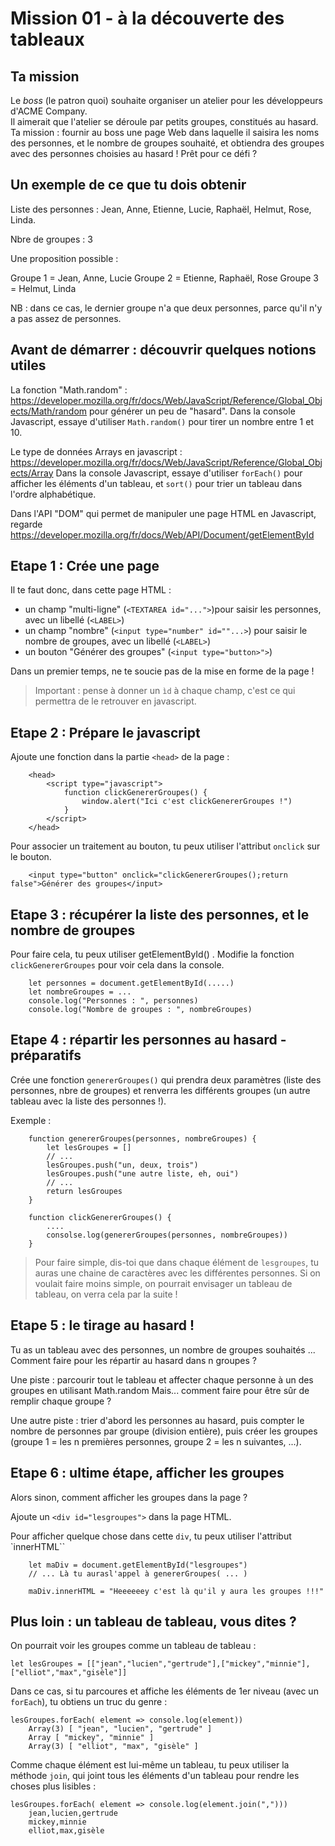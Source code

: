 # Mission 01 - à la découverte des tableaux
## Ta mission
Le *boss* (le patron quoi) souhaite organiser un atelier pour les développeurs d'ACME Company.<br/>
Il aimerait que l'atelier se déroule par petits groupes, constitués au hasard.<br/>
Ta mission : fournir au boss une page Web dans laquelle il saisira les noms des personnes, et le nombre de groupes souhaité, et obtiendra des groupes avec des personnes choisies au hasard ! Prêt pour ce défi ?<br/>

## Un exemple de ce que tu dois obtenir

Liste des personnes : Jean, Anne, Etienne, Lucie, Raphaël, Helmut, Rose, Linda.

Nbre de groupes : 3

Une proposition possible :

Groupe 1 = Jean, Anne, Lucie
Groupe 2 = Etienne, Raphaël, Rose
Groupe 3 = Helmut, Linda 

NB : dans ce cas, le dernier groupe n'a que deux personnes, parce qu'il n'y a pas assez de personnes.

## Avant de démarrer : découvrir quelques notions utiles

La fonction "Math.random" : https://developer.mozilla.org/fr/docs/Web/JavaScript/Reference/Global_Objects/Math/random pour générer un peu de "hasard".
Dans la console Javascript, essaye d'utiliser `Math.random()` pour tirer un nombre entre 1 et 10.

Le type de données Arrays en javascript : https://developer.mozilla.org/fr/docs/Web/JavaScript/Reference/Global_Objects/Array
Dans la console Javascript, essaye d'utiliser `forEach()` pour afficher les éléments d'un tableau, et `sort()` pour trier un tableau dans l'ordre alphabétique.

Dans l'API "DOM" qui permet de manipuler une page HTML en Javascript, regarde https://developer.mozilla.org/fr/docs/Web/API/Document/getElementById


## Etape 1 : Crée une page
Il te faut donc, dans cette page HTML : 
* un champ "multi-ligne"  (`<TEXTAREA id="...">`)pour saisir les personnes, avec un libellé (`<LABEL>`)
* un champ "nombre" (`<input type="number" id=""...>`) pour saisir le nombre de groupes, avec un libellé (`<LABEL>`)
* un bouton "Générer des groupes" (`<input type="button>">`)

Dans un premier temps, ne te soucie pas de la mise en forme de la page !
> Important : pense à donner un `ìd` à chaque champ, c'est ce qui permettra de le retrouver en javascript.

## Etape 2 : Prépare le javascript

Ajoute une fonction dans la partie `<head>` de la page : 
```   
    <head>
        <script type="javascript">
            function clickGenererGroupes() {
                window.alert("Ici c'est clickGenererGroupes !")
            }
        </script>
    </head>
```

Pour associer un traitement au bouton, tu peux utiliser l'attribut `onclick` sur le bouton.

```
    <input type="button" onclick="clickGenererGroupes();return false">Générer des groupes</input>
```

## Etape 3 : récupérer la liste des personnes, et le nombre de groupes

Pour faire cela, tu peux utiliser getElementById() . Modifie la fonction `clickGenererGroupes` pour voir cela dans la console.
```
    let personnes = document.getElementById(.....)
    let nombreGroupes = ...
    console.log("Personnes : ", personnes)
    console.log("Nombre de groupes : ", nombreGroupes)
```




## Etape 4 : répartir les personnes au hasard - préparatifs

Crée une fonction `genererGroupes()` qui prendra deux paramètres (liste des personnes, nbre de groupes) et renverra les différents groupes (un autre tableau avec la liste des personnes !).

Exemple : 
```
    function genererGroupes(personnes, nombreGroupes) {
        let lesGroupes = []
        // ...
        lesGroupes.push("un, deux, trois")
        lesGroupes.push("une autre liste, eh, oui")
        // ...
        return lesGroupes
    }

    function clickGenererGroupes() {
        ....
        consolse.log(genererGroupes(personnes, nombreGroupes))
    }
```
> Pour faire simple, dis-toi que dans chaque élément de `lesgroupes`, tu auras une chaine de caractères avec les différentes personnes. Si on voulait faire moins simple, on pourrait envisager un tableau de tableau, on verra cela par la suite !


## Etape 5 : le tirage au hasard !

Tu as un tableau avec des personnes, un nombre de groupes souhaités ... Comment faire pour les répartir au hasard dans n groupes ? 

Une piste : parcourir tout le tableau et affecter chaque personne à un des groupes en utilisant Math.random
Mais... comment faire pour être sûr de remplir chaque groupe ?

Une autre piste : trier d'abord les personnes au hasard, puis compter le nombre de personnes par groupe (division entière), puis créer les groupes (groupe 1 = les n premières personnes, groupe 2 = les n suivantes, ...).


## Etape 6 : ultime étape, afficher les groupes

Alors sinon, comment afficher les groupes dans la page ?

Ajoute un `<div id="lesgroupes">` dans la page HTML.

Pour afficher quelque chose dans cette `div`, tu peux utiliser l'attribut `innerHTML``
```
    let maDiv = document.getElementById("lesgroupes")
    // ... Là tu aurasl'appel à genererGroupes( ... )

    maDiv.innerHTML = "Heeeeeey c'est là qu'il y aura les groupes !!!"
```

## Plus loin : un tableau de tableau, vous dites ?

On pourrait voir les groupes comme un tableau de tableau : 

```
let lesGroupes = [["jean","lucien","gertrude"],["mickey","minnie"],["elliot","max","gisèle"]]
```
Dans ce cas, si tu parcoures et affiche les éléments de 1er niveau (avec un `forEach`), tu obtiens un truc du genre : 

```
lesGroupes.forEach( element => console.log(element))
    Array(3) [ "jean", "lucien", "gertrude" ]
    Array [ "mickey", "minnie" ]
    Array(3) [ "elliot", "max", "gisèle" ]
```
Comme chaque élément est lui-même un tableau, tu peux utiliser la méthode ```join```, qui joint tous les éléments d'un tableau pour rendre les choses plus lisibles :

```
lesGroupes.forEach( element => console.log(element.join(",")))
    jean,lucien,gertrude
    mickey,minnie
    elliot,max,gisèle
```
